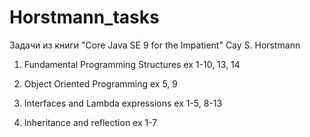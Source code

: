 # Horstmann_tasks

Задачи из книги 
"Core Java SE 9 for the Impatient" Cay S. Horstmann

1. Fundamental Programming Structures
ex 1-10, 13, 14

2. Object Oriented Programming
ex 5, 9

3. Interfaces and Lambda expressions
ex 1-5, 8-13

4. Inheritance and reflection
ex 1-7
